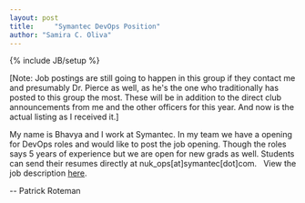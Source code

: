 ```yaml
---
layout: post
title:     "Symantec DevOps Position"
author: "Samira C. Oliva"
---
```

{% include JB/setup %}

[Note: Job postings are still going to happen in this group if they contact me and presumably Dr. Pierce as well, as he's the one who traditionally has posted to this group the most. These will be in addition to the direct club announcements from me and the other officers for this year. And now is the actual listing as I received it.]

My name is Bhavya and I work at Symantec. In my team we have a opening for DevOps roles and would like to post the job opening. Though the roles says 5 years of experience but we are open for new grads as well. Students can send their resumes directly at nuk_ops[at]symantec[dot]com.
 
View the job description [here](http://i.imgur.com/RiSqANb.png).


-- Patrick Roteman
